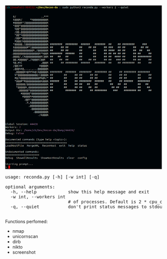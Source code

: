 ![alt text](https://github.com/CBHue/Recon-da/blob/master/utils/reconda.png)

<pre>usage: reconda.py [-h] [-w int] [-q]

optional arguments:
  -h, --help            show this help message and exit
  -w int, --workers int
                        # of processes. Default is 2 * cpu_count
  -q, --quiet           don&apos;t print status messages to stdout
</pre>

<br>Functions perfomed:
 <ul>
  <li>nmap</li>
  <li>unicornscan</li>
  <li>dirb</li>
  <li>nikto</li>
  <li>screenshot</li>
</ul> 
